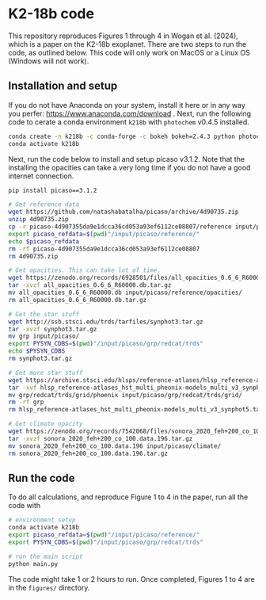 # K2-18b code

This repository reproduces Figures 1 through 4 in Wogan et al. (2024), which is a paper on the K2-18b exoplanet. There are two steps to run the code, as outlined below. This code will only work on MacOS or a Linux OS (Windows will not work).

## Installation and setup

If you do not have Anaconda on your system, install it here or in any way you perfer: https://www.anaconda.com/download . Next, run the following code to cerate a conda environment `k218b` with `photochem` v0.4.5 installed.

```bash
conda create -n k218b -c conda-forge -c bokeh bokeh=2.4.3 python photochem=0.4.5 numpy=1.24 matplotlib pandas pip numba xarray cantera pathos threadpoolctl miepython matplotlib-label-lines
conda activate k218b
```

Next, run the code below to install and setup picaso v3.1.2. Note that the installing the opacities can take a very long time if you do not have a good internet connection.

```bash
pip install picaso==3.1.2

# Get reference data
wget https://github.com/natashabatalha/picaso/archive/4d90735.zip
unzip 4d90735.zip
cp -r picaso-4d907355da9e1dcca36cd053a93ef6112ce08807/reference input/picaso/
export picaso_refdata=$(pwd)"/input/picaso/reference/"
echo $picaso_refdata
rm -rf picaso-4d907355da9e1dcca36cd053a93ef6112ce08807
rm 4d90735.zip

# Get opacities. This can take lot of time.
wget https://zenodo.org/records/6928501/files/all_opacities_0.6_6_R60000.db.tar.gz
tar -xvzf all_opacities_0.6_6_R60000.db.tar.gz
mv all_opacities_0.6_6_R60000.db input/picaso/reference/opacities/
rm all_opacities_0.6_6_R60000.db.tar.gz

# Get the star stuff
wget http://ssb.stsci.edu/trds/tarfiles/synphot3.tar.gz
tar -xvzf synphot3.tar.gz
mv grp input/picaso/
export PYSYN_CDBS=$(pwd)"/input/picaso/grp/redcat/trds"
echo $PYSYN_CDBS
rm synphot3.tar.gz

# Get more star stuff
wget https://archive.stsci.edu/hlsps/reference-atlases/hlsp_reference-atlases_hst_multi_pheonix-models_multi_v3_synphot5.tar
tar -xvf hlsp_reference-atlases_hst_multi_pheonix-models_multi_v3_synphot5.tar
mv grp/redcat/trds/grid/phoenix input/picaso/grp/redcat/trds/grid/
rm -rf grp
rm hlsp_reference-atlases_hst_multi_pheonix-models_multi_v3_synphot5.tar

# Get climate opacity
wget https://zenodo.org/records/7542068/files/sonora_2020_feh+200_co_100.data.196.tar.gz
tar -xvzf sonora_2020_feh+200_co_100.data.196.tar.gz
mv sonora_2020_feh+200_co_100.data.196 input/picaso/climate/
rm sonora_2020_feh+200_co_100.data.196.tar.gz
```

## Run the code

To do all calculations, and reproduce Figure 1 to 4 in the paper, run all the code with

```bash
# environment setup
conda activate k218b
export picaso_refdata=$(pwd)"/input/picaso/reference/"
export PYSYN_CDBS=$(pwd)"/input/picaso/grp/redcat/trds"

# run the main script
python main.py
```

The code might take 1 or 2 hours to run. Once completed, Figures 1 to 4 are in the `figures/` directory.
